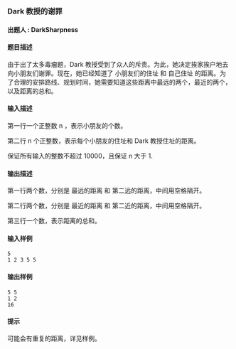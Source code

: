 ### Dark 教授的谢罪

#### 出题人 : DarkSharpness


#### 题目描述

由于出了太多毒瘤题，Dark 教授受到了众人的斥责。为此，她决定挨家挨户地去向小朋友们谢罪。现在，她已经知道了 小朋友们的住址 和 自己住址 的距离。为了合理的安排路线、规划时间，她需要知道这些距离中最远的两个，最近的两个，以及距离的总和。

#### 输入描述

第一行一个正整数 n ，表示小朋友的个数。

第二行 n 个正整数，表示每个小朋友的住址和 Dark 教授住址的距离。

保证所有输入的整数不超过 10000，且保证 n 大于 1.

#### 输出描述

第一行两个数，分别是 最远的距离 和 第二远的距离，中间用空格隔开。

第二行两个数，分别是 最近的距离 和 第二近的距离，中间用空格隔开。

第三行一个数，表示距离的总和。

#### 输入样例

```
5
1 2 3 5 5
```

#### 输出样例

```
5 5
1 2
16
```

#### 提示

可能会有重复的距离，详见样例。
